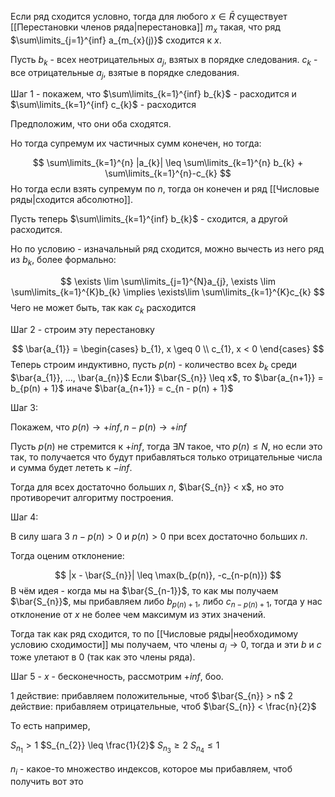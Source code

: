 Если ряд сходится условно, тогда для любого $x \in \bar{R}$ существует [[Перестановки членов ряда|перестановка]] $m_{x}$ такая, что ряд $\sum\limits_{j=1}^{inf} a_{m_{x}(j)}$ сходится к $x$.

Пусть $b_{k}$ - всех неотрицательных $a_{j}$, взятых в порядке следования.
$c_{k}$ - все отрицательные $a_{j}$, взятые в порядке следования.

Шаг 1 - покажем, что $\sum\limits_{k=1}^{inf} b_{k}$ - расходится и $\sum\limits_{k=1}^{inf} c_{k}$ - расходится

Предположим, что они оба сходятся.

Но тогда супремум их частичных сумм конечен, но тогда:

$$
\sum\limits_{k=1}^{n} |a_{k}| \leq \sum\limits_{k=1}^{n} b_{k} + \sum\limits_{k=1}^{n}-c_{k}
$$
Но тогда если взять супремум по $n$, тогда он конечен и ряд [[Числовые ряды|сходится абсолютно]].

Пусть теперь $\sum\limits_{k=1}^{inf} b_{k}$ - сходится, а другой расходится.

Но по условию - изначальный ряд сходится, можно вычесть из него ряд из $b_{k}$, более формально:

$$
\exists \lim \sum\limits_{j=1}^{N}a_{j}, \exists \lim \sum\limits_{k=1}^{K}b_{k} \implies \exists\lim \sum\limits_{k=1}^{K}c_{k}
$$
Чего не может быть, так как $c_{k}$ расходится

Шаг 2 - строим эту перестановку

$$
\bar{a_{1}} = \begin{cases}
b_{1}, x \geq 0 \\
c_{1}, x < 0
\end{cases}
$$Теперь строим индуктивно, пусть $p(n)$ - количество всех $b_{k}$ среди $\bar{a_{1}}, ..., \bar{a_{n}}$
Если $\bar{S_{n}} \leq x$, то $\bar{a_{n+1}} = b_{p(n) + 1}$
иначе $\bar{a_{n+1}} = c_{n - p(n) + 1}$

Шаг 3:

Покажем, что $p(n) \rightarrow +inf, n - p(n) \rightarrow +inf$

Пусть $p(n)$ не стремится к $+inf$, тогда $\exists N$ такое, что $p(n) \leq N$, но если это так, то получается что будут прибавляться только отрицательные числа и сумма будет лететь к $-inf$.

Тогда для всех достаточно больших $n$, $\bar{S_{n}} < x$, но это противоречит алгоритму построения.

Шаг 4:

В силу шага 3 $n - p(n) > 0$ и $p(n) > 0$ при всех достаточно больших $n$.

Тогда оценим отклонение:

$$
|x - \bar{S_{n}}| \leq \max(b_{p(n)}, -c_{n-p(n)})
$$
В чём идея - когда мы на $\bar{S_{n-1}}$, то как мы получаем $\bar{S_{n}}$, мы прибавляем либо $b_{p(n) + 1}$, либо $c_{n - p(n) + 1}$, тогда у нас отклонение от $x$ не более чем максимум из этих значений. 

Тогда так как ряд сходится, то по [[Числовые ряды|необходимому условию сходимости]] мы получаем, что члены $a_{j} \rightarrow 0$, тогда и эти $b$ и $c$ тоже улетают в 0 (так как это члены ряда).

Шаг 5 - $x$ - бесконечность, рассмотрим $+inf$, боо.

1 действие: прибавляем положительные, чтоб $\bar{S_{n}} > n$
2 действие: прибавляем отрицательные, чтоб $\bar{S_{n}} < \frac{n}{2}$

То есть например,

$S_{n_{1}} > 1$
$S_{n_{2}} \leq \frac{1}{2}$
$S_{n_{3}} \geq 2$
$S_{n_{4}} \leq 1$

$n_{i}$ - какое-то множество индексов, которое мы прибавляем, чтоб получить вот это


